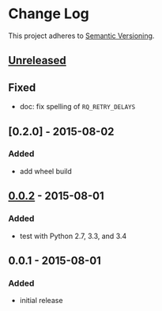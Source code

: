 # Change Log
This project adheres to [Semantic Versioning](http://semver.org/).

## [Unreleased][unreleased]
## Fixed
- doc: fix spelling of `RQ_RETRY_DELAYS`

## [0.2.0] - 2015-08-02
### Added
- add wheel build

## [0.0.2] - 2015-08-01
### Added
- test with Python 2.7, 3.3, and 3.4

## 0.0.1 - 2015-08-01
### Added
- initial release

[unreleased]: https://github.com/mgk/rq-retry/compare/v0.1.0...HEAD
[0.1.0]: https://github.com/mgk/rq-retry/compare/v0.0.2...v0.1.0
[0.0.2]: https://github.com/mgk/rq-retry/compare/v0.0.1...v0.0.2
